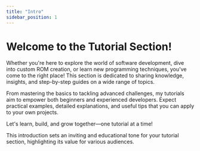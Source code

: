 ```yaml
---
title: "Intro"
sidebar_position: 1
---
```


# Welcome to the Tutorial Section!
Whether you're here to explore the world of software development, dive into custom ROM creation, or learn new programming techniques, you've come to the right place! This section is dedicated to sharing knowledge, insights, and step-by-step guides on a wide range of topics.

From mastering the basics to tackling advanced challenges, my tutorials aim to empower both beginners and experienced developers. Expect practical examples, detailed explanations, and useful tips that you can apply to your own projects.

Let's learn, build, and grow together—one tutorial at a time!

This introduction sets an inviting and educational tone for your tutorial section, highlighting its value for various audiences.